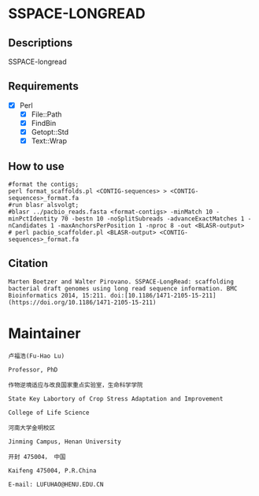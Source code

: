 # SSPACE-LONGREAD

## Descriptions

SSPACE-longread

## Requirements

+ [x] Perl
  - [x] File::Path
  - [x] FindBin
  - [x] Getopt::Std
  - [x] Text::Wrap

## How to use

```
#format the contigs;
perl format_scaffolds.pl <CONTIG-sequences> > <CONTIG-sequences>_format.fa
#run blasr alsvolgt;
#blasr ../pacbio_reads.fasta <format-contigs> -minMatch 10 -minPctIdentity 70 -bestn 10 -noSplitSubreads -advanceExactMatches 1 -nCandidates 1 -maxAnchorsPerPosition 1 -nproc 8 -out <BLASR-output>
# perl pacbio_scaffolder.pl <BLASR-output> <CONTIG-sequences>_format.fa
```

## Citation

    Marten Boetzer and Walter Pirovano. SSPACE-LongRead: scaffolding bacterial draft genomes using long read sequence information. BMC Bioinformatics 2014, 15:211. doi:[10.1186/1471-2105-15-211](https://doi.org/10.1186/1471-2105-15-211)

# Maintainer

    卢福浩(Fu-Hao Lu)
    
    Professor, PhD
    
    作物逆境适应与改良国家重点实验室，生命科学学院
    
    State Key Labortory of Crop Stress Adaptation and Improvement
    
    College of Life Science
    
    河南大学金明校区
    
    Jinming Campus, Henan University
    
    开封 475004， 中国
    
    Kaifeng 475004, P.R.China
    
    E-mail: LUFUHAO@HENU.EDU.CN

